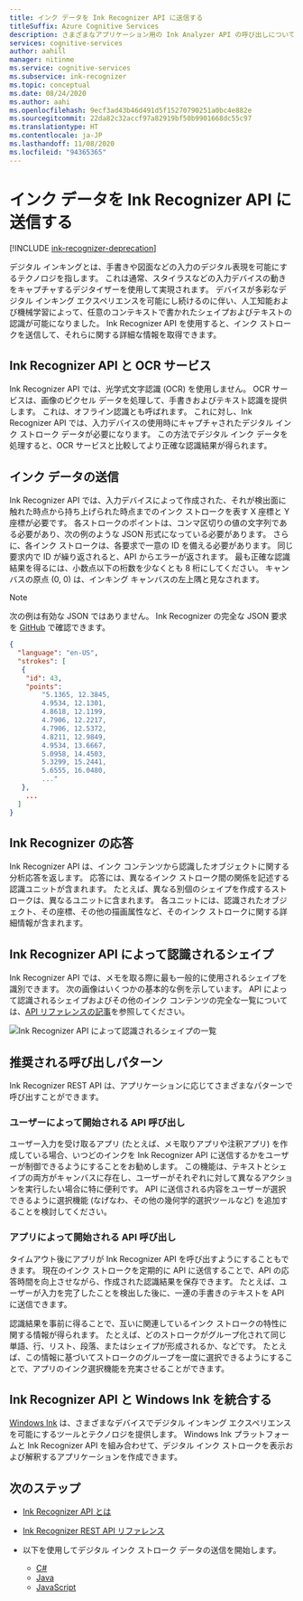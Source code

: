 ```yaml
---
title: インク データを Ink Recognizer API に送信する
titleSuffix: Azure Cognitive Services
description: さまざまなアプリケーション用の Ink Analyzer API の呼び出しについて学習します
services: cognitive-services
author: aahill
manager: nitinme
ms.service: cognitive-services
ms.subservice: ink-recognizer
ms.topic: conceptual
ms.date: 08/24/2020
ms.author: aahi
ms.openlocfilehash: 9ecf3ad43b46d491d5f15270790251a0bc4e882e
ms.sourcegitcommit: 22da82c32accf97a82919bf50b9901668dc55c97
ms.translationtype: HT
ms.contentlocale: ja-JP
ms.lasthandoff: 11/08/2020
ms.locfileid: "94365365"
---
```

# <a name="send-ink-data-to-the-ink-recognizer-api"></a>インク データを Ink Recognizer API に送信する 

[!INCLUDE [ink-recognizer-deprecation](../includes/deprecation-note.md)]

デジタル インキングとは、手書きや図面などの入力のデジタル表現を可能にするテクノロジを指します。 これは通常、スタイラスなどの入力デバイスの動きをキャプチャするデジタイザーを使用して実現されます。 デバイスが多彩なデジタル インキング エクスペリエンスを可能にし続けるのに伴い、人工知能および機械学習によって、任意のコンテキストで書かれたシェイプおよびテキストの認識が可能になりました。 Ink Recognizer API を使用すると、インク ストロークを送信して、それらに関する詳細な情報を取得できます。 

## <a name="the-ink-recognizer-api-vs-ocr-services"></a>Ink Recognizer API と OCR サービス

Ink Recognizer API では、光学式文字認識 (OCR) を使用しません。 OCR サービスは、画像のピクセル データを処理して、手書きおよびテキスト認識を提供します。 これは、オフライン認識とも呼ばれます。 これに対し、Ink Recognizer API では、入力デバイスの使用時にキャプチャされたデジタル インク ストローク データが必要になります。 この方法でデジタル インク データを処理すると、OCR サービスと比較してより正確な認識結果が得られます。 

## <a name="sending-ink-data"></a>インク データの送信

Ink Recognizer API では、入力デバイスによって作成された、それが検出面に触れた時点から持ち上げられた時点までのインク ストロークを表す X 座標と Y 座標が必要です。 各ストロークのポイントは、コンマ区切りの値の文字列である必要があり、次の例のような JSON 形式になっている必要があります。 さらに、各インク ストロークは、各要求で一意の ID を備える必要があります。 同じ要求内で ID が繰り返されると、API からエラーが返されます。 最も正確な認識結果を得るには、小数点以下の桁数を少なくとも 8 桁にしてください。 キャンバスの原点 (0, 0) は、インキング キャンバスの左上隅と見なされます。

> [!NOTE]
> 次の例は有効な JSON ではありません。 Ink Recognizer の完全な JSON 要求を [GitHub](https://go.microsoft.com/fwlink/?linkid=2089909) で確認できます。
 
```json
{
  "language": "en-US",
  "strokes": [
   {
    "id": 43,
    "points": 
        "5.1365, 12.3845,
        4.9534, 12.1301,
        4.8618, 12.1199,
        4.7906, 12.2217,
        4.7906, 12.5372,
        4.8211, 12.9849,
        4.9534, 13.6667,
        5.0958, 14.4503,
        5.3299, 15.2441,
        5.6555, 16.0480,
        ..."
   },
    ...
  ]
}
```

## <a name="ink-recognizer-response"></a>Ink Recognizer の応答

Ink Recognizer API は、インク コンテンツから認識したオブジェクトに関する分析応答を返します。 応答には、異なるインク ストローク間の関係を記述する認識ユニットが含まれます。 たとえば、異なる別個のシェイプを作成するストロークは、異なるユニットに含まれます。 各ユニットには、認識されたオブジェクト、その座標、その他の描画属性など、そのインク ストロークに関する詳細情報が含まれます。

## <a name="shapes-recognized-by-the-ink-recognizer-api"></a>Ink Recognizer API によって認識されるシェイプ

Ink Recognizer API では、メモを取る際に最も一般的に使用されるシェイプを識別できます。 次の画像はいくつかの基本的な例を示しています。 API によって認識されるシェイプおよびその他のインク コンテンツの完全な一覧については、[API リファレンスの記事](/rest/api/cognitiveservices/inkrecognizer/inkrecognizer)を参照してください。 

![Ink Recognizer API によって認識されるシェイプの一覧](../media/shapes.png)

## <a name="recommended-calling-patterns"></a>推奨される呼び出しパターン

Ink Recognizer REST API は、アプリケーションに応じてさまざまなパターンで呼び出すことができます。 

### <a name="user-initiated-api-calls"></a>ユーザーによって開始される API 呼び出し

ユーザー入力を受け取るアプリ (たとえば、メモ取りアプリや注釈アプリ) を作成している場合、いつどのインクを Ink Recognizer API に送信するかをユーザーが制御できるようにすることをお勧めします。 この機能は、テキストとシェイプの両方がキャンバスに存在し、ユーザーがそれぞれに対して異なるアクションを実行したい場合に特に便利です。 API に送信される内容をユーザーが選択できるように選択機能 (なげなわ、その他の幾何学的選択ツールなど) を追加することを検討してください。  

### <a name="app-initiated-api-calls"></a>アプリによって開始される API 呼び出し

タイムアウト後にアプリが Ink Recognizer API を呼び出すようにすることもできます。 現在のインク ストロークを定期的に API に送信することで、API の応答時間を向上させながら、作成された認識結果を保存できます。 たとえば、ユーザーが入力を完了したことを検出した後に、一連の手書きのテキストを API に送信できます。 

認識結果を事前に得ることで、互いに関連しているインク ストロークの特性に関する情報が得られます。 たとえば、どのストロークがグループ化されて同じ単語、行、リスト、段落、またはシェイプが形成されるか、などです。 たとえば、この情報に基づいてストロークのグループを一度に選択できるようにすることで、アプリのインク選択機能を充実させることができます。

## <a name="integrate-the-ink-recognizer-api-with-windows-ink"></a>Ink Recognizer API と Windows Ink を統合する

[Windows Ink](/windows/uwp/design/input/pen-and-stylus-interactions) は、さまざまなデバイスでデジタル インキング エクスペリエンスを可能にするツールとテクノロジを提供します。 Windows Ink プラットフォームと Ink Recognizer API を組み合わせて、デジタル インク ストロークを表示および解釈するアプリケーションを作成できます。

## <a name="next-steps"></a>次のステップ

* [Ink Recognizer API とは](../overview.md)
* [Ink Recognizer REST API リファレンス](/rest/api/cognitiveservices/inkrecognizer/inkrecognizer)

* 以下を使用してデジタル インク ストローク データの送信を開始します。
    * [C#](../quickstarts/csharp.md)
    * [Java](../quickstarts/java.md)
    * [JavaScript](../quickstarts/javascript.md)